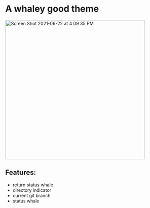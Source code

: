 # A whaley good theme
<img width="440" alt="Screen Shot 2021-06-22 at 4 09 35 PM" src="https://user-images.githubusercontent.com/4700332/122992570-414a7d80-d374-11eb-9711-85eee5b2e335.png">

## Features:
- return status whale
- directory indicator
- current git branch
- status whale

